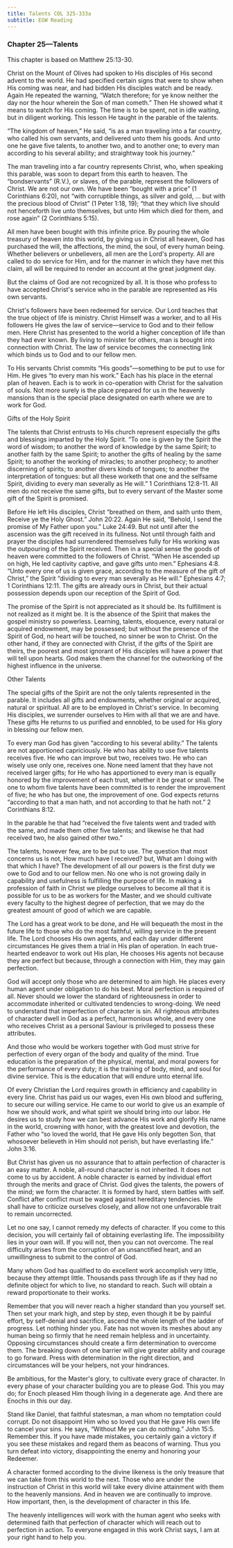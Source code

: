 ```yaml
---
title: Talents COL 325-333a
subtitle: EGW Reading
---
```


### Chapter 25—Talents

This chapter is based on Matthew 25:13-30.

Christ on the Mount of Olives had spoken to His disciples of His second advent to the world. He had specified certain signs that were to show when His coming was near, and had bidden His disciples watch and be ready. Again He repeated the warning, “Watch therefore; for ye know neither the day nor the hour wherein the Son of man cometh.” Then He showed what it means to watch for His coming. The time is to be spent, not in idle waiting, but in diligent working. This lesson He taught in the parable of the talents.

“The kingdom of heaven,” He said, “is as a man traveling into a far country, who called his own servants, and delivered unto them his goods. And unto one he gave five talents, to another two, and to another one; to every man according to his several ability; and straightway took his journey.”

The man traveling into a far country represents Christ, who, when speaking this parable, was soon to depart from this earth to heaven. The “bondservants” (R.V.), or slaves, of the parable, represent the followers of Christ. We are not our own. We have been “bought with a price” (1 Corinthians 6:20), not “with corruptible things, as silver and gold, ... but with the precious blood of Christ” (1 Peter 1:18, 19); “that they which live should not henceforth live unto themselves, but unto Him which died for them, and rose again” (2 Corinthians 5:15).

All men have been bought with this infinite price. By pouring the whole treasury of heaven into this world, by giving us in Christ all heaven, God has purchased the will, the affections, the mind, the soul, of every human being. Whether believers or unbelievers, all men are the Lord's property. All are called to do service for Him, and for the manner in which they have met this claim, all will be required to render an account at the great judgment day.

But the claims of God are not recognized by all. It is those who profess to have accepted Christ's service who in the parable are represented as His own servants.

Christ's followers have been redeemed for service. Our Lord teaches that the true object of life is ministry. Christ Himself was a worker, and to all His followers He gives the law of service—service to God and to their fellow men. Here Christ has presented to the world a higher conception of life than they had ever known. By living to minister for others, man is brought into connection with Christ. The law of service becomes the connecting link which binds us to God and to our fellow men.

To His servants Christ commits “His goods”—something to be put to use for Him. He gives “to every man his work.” Each has his place in the eternal plan of heaven. Each is to work in co-operation with Christ for the salvation of souls. Not more surely is the place prepared for us in the heavenly mansions than is the special place designated on earth where we are to work for God.

Gifts of the Holy Spirit

The talents that Christ entrusts to His church represent especially the gifts and blessings imparted by the Holy Spirit. “To one is given by the Spirit the word of wisdom; to another the word of knowledge by the same Spirit; to another faith by the same Spirit; to another the gifts of healing by the same Spirit; to another the working of miracles; to another prophecy; to another discerning of spirits; to another divers kinds of tongues; to another the interpretation of tongues: but all these worketh that one and the selfsame Spirit, dividing to every man severally as He will.” 1 Corinthians 12:8-11. All men do not receive the same gifts, but to every servant of the Master some gift of the Spirit is promised.

Before He left His disciples, Christ “breathed on them, and saith unto them, Receive ye the Holy Ghost.” John 20:22. Again He said, “Behold, I send the promise of My Father upon you.” Luke 24:49. But not until after the ascension was the gift received in its fullness. Not until through faith and prayer the disciples had surrendered themselves fully for His working was the outpouring of the Spirit received. Then in a special sense the goods of heaven were committed to the followers of Christ. “When He ascended up on high, He led captivity captive, and gave gifts unto men.” Ephesians 4:8. “Unto every one of us is given grace, according to the measure of the gift of Christ,” the Spirit “dividing to every man severally as He will.” Ephesians 4:7; 1 Corinthians 12:11. The gifts are already ours in Christ, but their actual possession depends upon our reception of the Spirit of God.

The promise of the Spirit is not appreciated as it should be. Its fulfillment is not realized as it might be. It is the absence of the Spirit that makes the gospel ministry so powerless. Learning, talents, eloquence, every natural or acquired endowment, may be possessed; but without the presence of the Spirit of God, no heart will be touched, no sinner be won to Christ. On the other hand, if they are connected with Christ, if the gifts of the Spirit are theirs, the poorest and most ignorant of His disciples will have a power that will tell upon hearts. God makes them the channel for the outworking of the highest influence in the universe.

Other Talents

The special gifts of the Spirit are not the only talents represented in the parable. It includes all gifts and endowments, whether original or acquired, natural or spiritual. All are to be employed in Christ's service. In becoming His disciples, we surrender ourselves to Him with all that we are and have. These gifts He returns to us purified and ennobled, to be used for His glory in blessing our fellow men.

To every man God has given “according to his several ability.” The talents are not apportioned capriciously. He who has ability to use five talents receives five. He who can improve but two, receives two. He who can wisely use only one, receives one. None need lament that they have not received larger gifts; for He who has apportioned to every man is equally honored by the improvement of each trust, whether it be great or small. The one to whom five talents have been committed is to render the improvement of five; he who has but one, the improvement of one. God expects returns “according to that a man hath, and not according to that he hath not.” 2 Corinthians 8:12.

In the parable he that had “received the five talents went and traded with the same, and made them other five talents; and likewise he that had received two, he also gained other two.”

The talents, however few, are to be put to use. The question that most concerns us is not, How much have I received? but, What am I doing with that which I have? The development of all our powers is the first duty we owe to God and to our fellow men. No one who is not growing daily in capability and usefulness is fulfilling the purpose of life. In making a profession of faith in Christ we pledge ourselves to become all that it is possible for us to be as workers for the Master, and we should cultivate every faculty to the highest degree of perfection, that we may do the greatest amount of good of which we are capable.

The Lord has a great work to be done, and He will bequeath the most in the future life to those who do the most faithful, willing service in the present life. The Lord chooses His own agents, and each day under different circumstances He gives them a trial in His plan of operation. In each true-hearted endeavor to work out His plan, He chooses His agents not because they are perfect but because, through a connection with Him, they may gain perfection.

God will accept only those who are determined to aim high. He places every human agent under obligation to do his best. Moral perfection is required of all. Never should we lower the standard of righteousness in order to accommodate inherited or cultivated tendencies to wrong-doing. We need to understand that imperfection of character is sin. All righteous attributes of character dwell in God as a perfect, harmonious whole, and every one who receives Christ as a personal Saviour is privileged to possess these attributes.

And those who would be workers together with God must strive for perfection of every organ of the body and quality of the mind. True education is the preparation of the physical, mental, and moral powers for the performance of every duty; it is the training of body, mind, and soul for divine service. This is the education that will endure unto eternal life.

Of every Christian the Lord requires growth in efficiency and capability in every line. Christ has paid us our wages, even His own blood and suffering, to secure our willing service. He came to our world to give us an example of how we should work, and what spirit we should bring into our labor. He desires us to study how we can best advance His work and glorify His name in the world, crowning with honor, with the greatest love and devotion, the Father who “so loved the world, that He gave His only begotten Son, that whosoever believeth in Him should not perish, but have everlasting life.” John 3:16.

But Christ has given us no assurance that to attain perfection of character is an easy matter. A noble, all-round character is not inherited. It does not come to us by accident. A noble character is earned by individual effort through the merits and grace of Christ. God gives the talents, the powers of the mind; we form the character. It is formed by hard, stern battles with self. Conflict after conflict must be waged against hereditary tendencies. We shall have to criticize ourselves closely, and allow not one unfavorable trait to remain uncorrected.

Let no one say, I cannot remedy my defects of character. If you come to this decision, you will certainly fail of obtaining everlasting life. The impossibility lies in your own will. If you will not, then you can not overcome. The real difficulty arises from the corruption of an unsanctified heart, and an unwillingness to submit to the control of God.

Many whom God has qualified to do excellent work accomplish very little, because they attempt little. Thousands pass through life as if they had no definite object for which to live, no standard to reach. Such will obtain a reward proportionate to their works.

Remember that you will never reach a higher standard than you yourself set. Then set your mark high, and step by step, even though it be by painful effort, by self-denial and sacrifice, ascend the whole length of the ladder of progress. Let nothing hinder you. Fate has not woven its meshes about any human being so firmly that he need remain helpless and in uncertainty. Opposing circumstances should create a firm determination to overcome them. The breaking down of one barrier will give greater ability and courage to go forward. Press with determination in the right direction, and circumstances will be your helpers, not your hindrances.

Be ambitious, for the Master's glory, to cultivate every grace of character. In every phase of your character building you are to please God. This you may do; for Enoch pleased Him though living in a degenerate age. And there are Enochs in this our day.

Stand like Daniel, that faithful statesman, a man whom no temptation could corrupt. Do not disappoint Him who so loved you that He gave His own life to cancel your sins. He says, “Without Me ye can do nothing.” John 15:5. Remember this. If you have made mistakes, you certainly gain a victory if you see these mistakes and regard them as beacons of warning. Thus you turn defeat into victory, disappointing the enemy and honoring your Redeemer.

A character formed according to the divine likeness is the only treasure that we can take from this world to the next. Those who are under the instruction of Christ in this world will take every divine attainment with them to the heavenly mansions. And in heaven we are continually to improve. How important, then, is the development of character in this life.

The heavenly intelligences will work with the human agent who seeks with determined faith that perfection of character which will reach out to perfection in action. To everyone engaged in this work Christ says, I am at your right hand to help you.